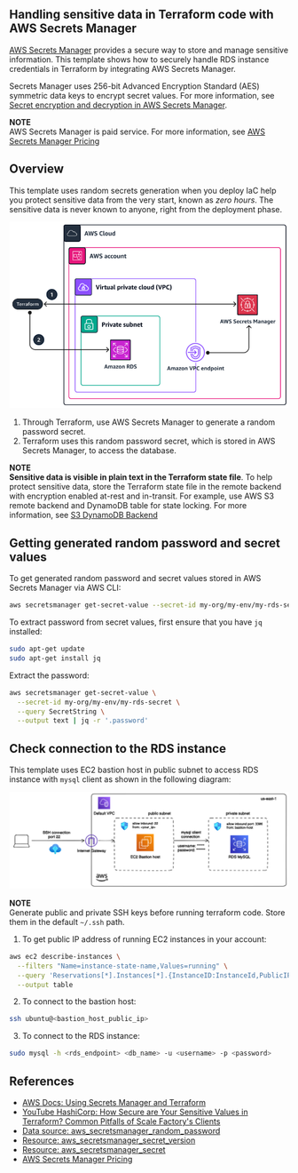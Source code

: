 ## Handling sensitive data in Terraform code with AWS Secrets Manager

[AWS Secrets Manager](https://docs.aws.amazon.com/secretsmanager/latest/userguide/intro.html) provides a secure way to store and manage sensitive information. This template shows how to securely handle RDS instance credentials in Terraform by integrating AWS Secrets Manager.

Secrets Manager uses 256-bit Advanced Encryption Standard (AES) symmetric data keys to encrypt secret values. For more information, see [Secret encryption and decryption in AWS Secrets Manager](https://docs.aws.amazon.com/secretsmanager/latest/userguide/security-encryption.html).

**NOTE**  
AWS Secrets Manager is paid service. For more information, see [AWS Secrets Manager Pricing](https://aws.amazon.com/secrets-manager/pricing/)

## Overview

This template uses random secrets generation when you deploy IaC help you protect sensitive data from the very start, known as *zero hours*. The sensitive data is never known to anyone, right from the deployment phase.

![](../img/terraform-get-secrets-from-secrets-manager.png)

1. Through Terraform, use AWS Secrets Manager to generate a random password secret.
2. Terraform uses this random password secret, which is stored in AWS Secrets Manager, to access the database.

**NOTE**  
**Sensitive data is visible in plain text in the Terraform state file**. To help protect sensitive data, store the Terraform state file in the remote backend with encryption enabled at-rest and in-transit. For example, use AWS S3 remote backend and DynamoDB table for state locking. For more information, see [S3 DynamoDB Backend](../s3-dynamodb-backend/)

## Getting generated random password and secret values

To get generated random password and secret values stored in AWS Secrets Manager via AWS CLI:
```bash
aws secretsmanager get-secret-value --secret-id my-org/my-env/my-rds-secret
```

To extract password from secret values, first ensure that you have `jq` installed:
```bash
sudo apt-get update
sudo apt-get install jq
```

Extract the password:
```bash
aws secretsmanager get-secret-value \
  --secret-id my-org/my-env/my-rds-secret \
  --query SecretString \
  --output text | jq -r '.password'
```

## Check connection to the RDS instance

This template uses EC2 bastion host in public subnet to access RDS instance with `mysql` client as shown in the following diagram:

![](../img/diagram_rds_bastion.png)

**NOTE**  
Generate public and private SSH keys before running terraform code. Store them in the default `~/.ssh` path.

1. To get public IP address of running EC2 instances in your account:
```bash
aws ec2 describe-instances \
  --filters "Name=instance-state-name,Values=running" \
  --query 'Reservations[*].Instances[*].{InstanceID:InstanceId,PublicIP:PublicIpAddress}' \
  --output table
```
2. To connect to the bastion host:
```bash
ssh ubuntu@<bastion_host_public_ip>
```
3. To connect to the RDS instance:
```bash
sudo mysql -h <rds_endpoint> <db_name> -u <username> -p <password>
```

## References
- [AWS Docs: Using Secrets Manager and Terraform](https://docs.aws.amazon.com/prescriptive-guidance/latest/secure-sensitive-data-secrets-manager-terraform/using-secrets-manager-and-terraform.html)
- [YouTube HashiCorp: How Secure are Your Sensitive Values in Terraform? Common Pitfalls of Scale Factory's Clients](https://www.youtube.com/watch?v=zYAuVrLacGc)
- [Data source: aws_secretsmanager_random_password](https://registry.terraform.io/providers/hashicorp/aws/latest/docs/data-sources/secretsmanager_random_password)
- [Resource: aws_secretsmanager_secret_version](https://registry.terraform.io/providers/hashicorp/aws/latest/docs/resources/secretsmanager_secret_version)
- [Resource: aws_secretsmanager_secret](https://registry.terraform.io/providers/hashicorp/aws/latest/docs/resources/secretsmanager_secret)
- [AWS Secrets Manager Pricing](https://aws.amazon.com/secrets-manager/pricing/)